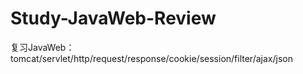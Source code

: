 # Study-JavaWeb-Review
复习JavaWeb：tomcat/servlet/http/request/response/cookie/session/filter/ajax/json

